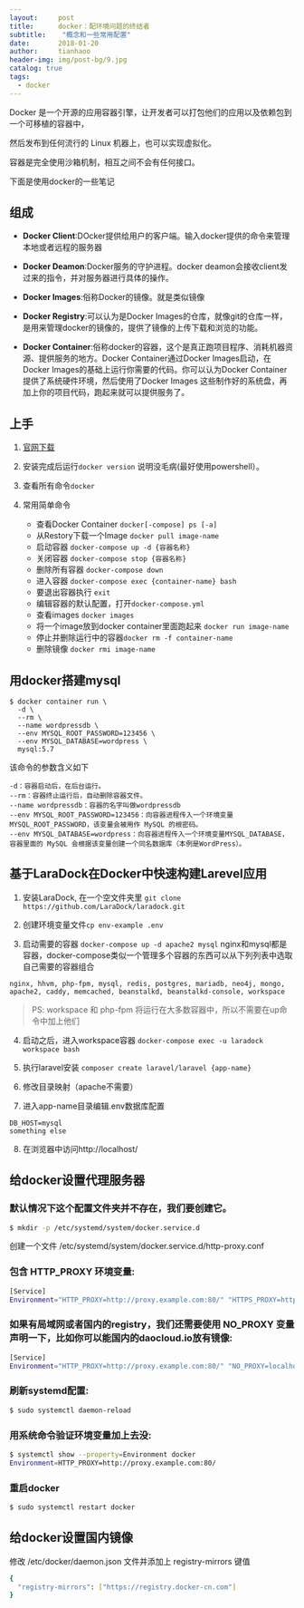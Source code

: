 ```yaml
---
layout:     post
title:      docker：配环境问题的终结者
subtitle:    "概念和一些常用配置"
date:       2018-01-20
author:     tianhaoo
header-img: img/post-bg/9.jpg
catalog: true
tags:
  - docker
---
```




Docker 是一个开源的应用容器引擎，让开发者可以打包他们的应用以及依赖包到一个可移植的容器中，

然后发布到任何流行的 Linux 机器上，也可以实现虚拟化。

容器是完全使用沙箱机制，相互之间不会有任何接口。

下面是使用docker的一些笔记






## 组成

* **Docker Client**:DOcker提供给用户的客户端。输入docker提供的命令来管理本地或者远程的服务器

* **Docker Deamon**:Docker服务的守护进程。docker deamon会接收client发过来的指令，并对服务器进行具体的操作。

* **Docker Images**:俗称Docker的镜像。就是类似镜像
<!-- more -->

* **Docker Registry**:可以认为是Docker Images的仓库，就像git的仓库一样，是用来管理docker的镜像的，提供了镜像的上传下载和浏览的功能。

* **Docker Container**:俗称docker的容器，这个是真正跑项目程序、消耗机器资源、提供服务的地方。Docker Container通过Docker Images启动，在Docker Images的基础上运行你需要的代码。你可以认为Docker Container提供了系统硬件环境，然后使用了Docker Images 这些制作好的系统盘，再加上你的项目代码，跑起来就可以提供服务了。


## 上手

1. [官网下载](http://www.docker.com/products/docker)

2. 安装完成后运行`docker version` 说明没毛病(最好使用powershell）。

3. 查看所有命令`docker`

4. 常用简单命令
    * 查看Docker Container `docker[-compose] ps [-a]`
    * 从Restory下载一个Image `docker pull image-name`
    * 启动容器 `docker-compose up -d {容器名称}`
    * 关闭容器 `docker-compose stop {容器名称}`
    * 删除所有容器 `docker-compose down`
    * 进入容器 `docker-compose exec {container-name} bash`
    * 要退出容器执行 `exit`
    * 编辑容器的默认配置，打开`docker-compose.yml`
    * 查看images `docker images`
    * 将一个image放到docker container里面跑起来 `docker run image-name`
    * 停止并删除运行中的容器`docker rm -f container-name`
    * 删除镜像 `docker rmi image-name`

## 用docker搭建mysql
```
$ docker container run \
  -d \
  --rm \
  --name wordpressdb \
  --env MYSQL_ROOT_PASSWORD=123456 \
  --env MYSQL_DATABASE=wordpress \
  mysql:5.7
```
该命令的参数含义如下
```
-d：容器启动后，在后台运行。
--rm：容器终止运行后，自动删除容器文件。
--name wordpressdb：容器的名字叫做wordpressdb
--env MYSQL_ROOT_PASSWORD=123456：向容器进程传入一个环境变量MYSQL_ROOT_PASSWORD，该变量会被用作 MySQL 的根密码。
--env MYSQL_DATABASE=wordpress：向容器进程传入一个环境变量MYSQL_DATABASE，容器里面的 MySQL 会根据该变量创建一个同名数据库（本例是WordPress）。
```


## 基于LaraDock在Docker中快速构建Larevel应用

1. 安装LaraDock, 在一个空文件夹里 `git clone https://github.com/LaraDock/laradock.git`

2. 创建环境变量文件`cp env-example .env`

3. 启动需要的容器 `docker-compose up -d apache2 mysql`  nginx和mysql都是容器，docker-compose类似一个管理多个容器的东西可以从下列列表中选取自己需要的容器组合
```
nginx, hhvm, php-fpm, mysql, redis, postgres, mariadb, neo4j, mongo, apache2, caddy, memcached, beanstalkd, beanstalkd-console, workspace
```

> PS: workspace 和 php-fpm 将运行在大多数容器中，所以不需要在up命令中加上他们

4. 启动之后，进入workspace容器 `docker-compose exec -u laradock workspace bash`

5. 执行laravel安装 `composer create laravel/laravel {app-name}`

6. 修改目录映射（apache不需要）

7. 进入app-name目录编辑.env数据库配置
```
DB_HOST=mysql
something else
```

8. 在浏览器中访问http://localhost/


## 给docker设置代理服务器

### 默认情况下这个配置文件夹并不存在，我们要创建它。

```bash
$ mkdir -p /etc/systemd/system/docker.service.d
```

创建一个文件 /etc/systemd/system/docker.service.d/http-proxy.conf
### 包含 HTTP_PROXY 环境变量:

```bash
[Service]
Environment="HTTP_PROXY=http://proxy.example.com:80/" "HTTPS_PROXY=http://proxy.example.com:80/"
```

### 如果有局域网或者国内的registry，我们还需要使用 NO_PROXY 变量声明一下，比如你可以能国内的daocloud.io放有镜像:

```bash
[Service]
Environment="HTTP_PROXY=http://proxy.example.com:80/" "NO_PROXY=localhost,127.0.0.1,daocloud.io"
```

### 刷新systemd配置:

```bash
$ sudo systemctl daemon-reload
```

### 用系统命令验证环境变量加上去没:

```bash
$ systemctl show --property=Environment docker
Environment=HTTP_PROXY=http://proxy.example.com:80/
```

### 重启docker

```bash
$ sudo systemctl restart docker
```

## 给docker设置国内镜像

修改 /etc/docker/daemon.json 文件并添加上 registry-mirrors 键值

```bash
{
  "registry-mirrors": ["https://registry.docker-cn.com"]
}
```
